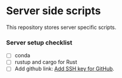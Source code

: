 # Server side scripts

This repository stores server specific scripts.

### Server setup checklist

* [ ] conda
* [ ] rustup and cargo for Rust
* [ ] Add github link: [Add SSH key for GitHub](https://docs.github.com/en/authentication/connecting-to-github-with-ssh/generating-a-new-ssh-key-and-adding-it-to-the-ssh-agent).
